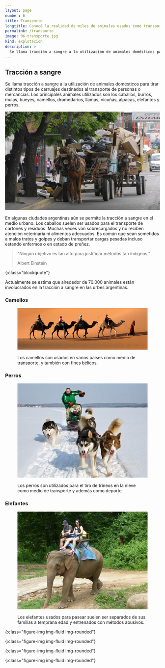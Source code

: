 ```yaml
---
layout: page
number: 6
title: Transporte
longtitle: Conocé la realidad de miles de animales usados como transporte.
permalink: /transporte
image: 06-transporte.jpg
kind: explotacion
description: >
  Se llama tracción a sangre a la utilización de animales domésticos para tirar distintos tipos de carruajes destinados al transporte de personas o mercancías. Los principales animales utilizados son los caballos, burros, mulas, bueyes, camellos, dromedarios, llamas, vicuñas, alpacas, elefantes y perros.
---
```



## Tracción a sangre

Se llama tracción a sangre a la utilización de animales domésticos para tirar distintos tipos de carruajes destinados al transporte de personas o mercancías. Los principales animales utilizados son los caballos, burros, mulas, bueyes, camellos, dromedarios, llamas, vicuñas, alpacas, elefantes y perros.

![caballo]

En algunas ciudades argentinas aún se permite la tracción a sangre en el medio urbano. Los caballos suelen ser usados para el transporte de cartones y residuos. Muchas veces van sobrecargados y no reciben atención veterinaria ni alimentos adecuados. Es común que sean sometidos a malos tratos y golpes y deban transportar cargas pesadas incluso estando enfermos o en estado de preñez.

> "Ningún objetivo es tan alto para justificar métodos tan indignos."
> <footer class="blockquote-footer" markdown="0">Albert Einstein</footer>
{:class="blockquote"}

Actualmente se estima que alrededor de 70.000 animales están involucrados en la tracción a sangre en las urbes argentinas.


### Camellos

<figure class="figure" markdown="1">

  ![camellos]

  <figcaption class="figure-caption">Los camellos son usados en varios países como medio de transporte, y también con fines bélicos.</figcaption>

</figure>

### Perros

<figure class="figure" markdown="1">

  ![perros]

  <figcaption class="figure-caption">Los perros son utilizados para el tiro de trineos en la nieve como medio de transporte y además como deporte.</figcaption>

</figure>

### Elefantes

<figure class="figure" markdown="1">

  ![elefantes]

  <figcaption class="figure-caption">Los elefantes usados para pasear suelen ser separados de sus familias a temprana edad y entrenados con métodos abusivos.</figcaption>

</figure>

</div>
</div>


[caballo]: images/06-caballo.jpeg
{:class="figure-img img-fluid img-rounded"}

[camellos]: images/06-camellos.jpeg
{:class="figure-img img-fluid img-rounded"}

[perros]: images/06-perros.jpeg
{:class="figure-img img-fluid img-rounded"}

[elefantes]: images/06-elefantes.jpeg
{:class="figure-img img-fluid img-rounded"}